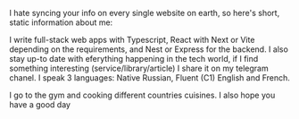 I hate syncing your info on every single website on earth, so here's short, static information about me:

I write full-stack web apps with Typescript, React with Next or Vite depending on the requirements, and Nest or Express for the backend. 
I also stay up-to date with eferything happening in the tech world, if I find something interesting (service/library/article) I share it on my telegram chanel.
I speak 3 languages: Native Russian, Fluent (C1) English and French.

I go to the gym and cooking different countries cuisines.
I also hope you have a good day
